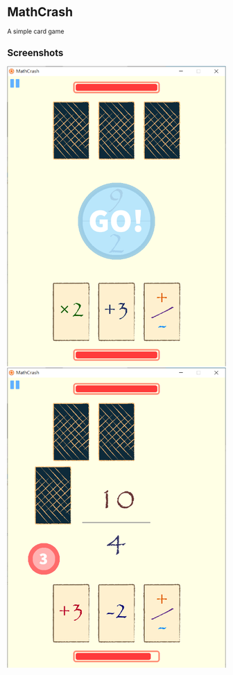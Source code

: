 # MathCrash

A simple card game

## Screenshots

![](./screenshots/gameshot1.png)
![](./screenshots/gameshot2.png)
